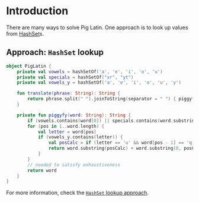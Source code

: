 # Introduction

There are many ways to solve Pig Latin.
One approach is to look up values from [HashSet][hashset]s.

## Approach: `HashSet` lookup

```kotlin
object PigLatin {
    private val vowels = hashSetOf('a', 'e', 'i', 'o', 'u')
    private val specials = hashSetOf("xr", "yt")
    private val vowels_y = hashSetOf('a', 'e', 'i', 'o', 'u', 'y')

    fun translate(phrase: String): String {
        return phrase.split(" ").joinToString(separator = " ") { piggyfy(it) }
    }

    private fun piggyfy(word: String): String {
        if (vowels.contains(word[0]) || specials.contains(word.substring(0, 2))) return word + "ay"
        for (pos in 1..word.length) {
            val letter = word[pos]
            if (vowels_y.contains(letter)) {
                val posCalc = if (letter == 'u' && word[pos - 1] == 'q') pos + 1 else pos
                return word.substring(posCalc) + word.substring(0, posCalc) + "ay"
            }
        }
        // needed to satisfy exhaustiveness
        return word
    }
}
```

For more information, check the [`HashSet` lookup approach][approach-hashset-lookup].

[approach-hashset-lookup]: https://exercism.org/tracks/kotlin/exercises/pig-latin/approaches/hashset-lookup
[hashset]: https://kotlinlang.org/api/latest/jvm/stdlib/kotlin.collections/-hash-set/
